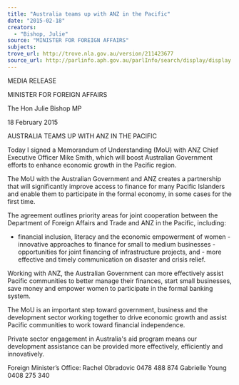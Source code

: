 ```yaml
---
title: "Australia teams up with ANZ in the Pacific"
date: "2015-02-18"
creators:
  - "Bishop, Julie"
source: "MINISTER FOR FOREIGN AFFAIRS"
subjects:
trove_url: http://trove.nla.gov.au/version/211423677
source_url: http://parlinfo.aph.gov.au/parlInfo/search/display/display.w3p;query=Id%3A%22media/pressrel/3666209%22
---
```


 MEDIA RELEASE 

 

 MINISTER FOR FOREIGN AFFAIRS 

 The Hon Julie Bishop MP 

 

 18 February 2015 

 

 AUSTRALIA TEAMS UP WITH ANZ IN THE PACIFIC   

 Today I signed a Memorandum of Understanding (MoU) with ANZ Chief Executive  Officer Mike Smith, which will boost Australian Government efforts to enhance  economic growth in the Pacific region.   

 The MoU with the Australian Government and ANZ creates a partnership that will  significantly improve access to finance for many Pacific Islanders and enable them to  participate in the formal economy, in some cases for the first time.   

 The agreement outlines priority areas for joint cooperation between the Department of  Foreign Affairs and Trade and ANZ in the Pacific, including:   

 - financial inclusion, literacy and the economic empowerment of women  - innovative approaches to finance for small to medium businesses  - opportunities for joint financing of infrastructure projects, and  - more effective and timely communication on disaster and crisis relief.   

 Working with ANZ, the Australian Government can more effectively assist Pacific  communities to better manage their finances, start small businesses, save money and  empower women to participate in the formal banking system.   

 The MoU is an important step toward government, business and the development  sector working together to drive economic growth and assist Pacific communities to  work toward financial independence.   

 Private sector engagement in Australia's aid program means our development  assistance can be provided more effectively, efficiently and innovatively.   

 Foreign Minister’s Office:  Rachel Obradovic 0478 488 874  Gabrielle Young 0408 275 340 

